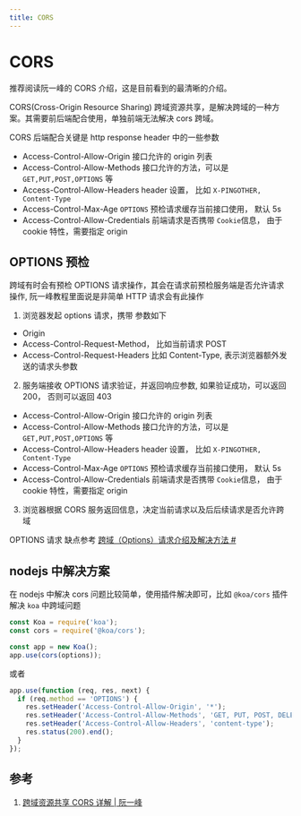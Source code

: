 ```yaml
---
title: CORS
---
```


# CORS

推荐阅读阮一峰的 CORS 介绍，这是目前看到的最清晰的介绍。

CORS(Cross-Origin Resource Sharing) 跨域资源共享，是解决跨域的一种方案。其需要前后端配合使用，单独前端无法解决 cors 跨域。

CORS 后端配合关键是 http response header 中的一些参数

- Access-Control-Allow-Origin 接口允许的 origin 列表
- Access-Control-Allow-Methods 接口允许的方法，可以是 `GET,PUT,POST,OPTIONS` 等
- Access-Control-Allow-Headers header 设置， 比如 `X-PINGOTHER, Content-Type`
- Access-Control-Max-Age `OPTIONS` 预检请求缓存当前接口使用， 默认 5s
- Access-Control-Allow-Credentials 前端请求是否携带 `Cookie`信息， 由于 cookie 特性，需要指定 origin

## OPTIONS 预检

跨域有时会有预检 OPTIONS 请求操作，其会在请求前预检服务端是否允许请求操作, 阮一峰教程里面说是非简单 HTTP 请求会有此操作

1. 浏览器发起 options 请求，携带 参数如下

- Origin
- Access-Control-Request-Method， 比如当前请求 POST
- Access-Control-Request-Headers 比如 Content-Type, 表示浏览器额外发送的请求头参数

2. 服务端接收 OPTIONS 请求验证，并返回响应参数, 如果验证成功，可以返回 200， 否则可以返回 403

- Access-Control-Allow-Origin 接口允许的 origin 列表
- Access-Control-Allow-Methods 接口允许的方法，可以是 `GET,PUT,POST,OPTIONS` 等
- Access-Control-Allow-Headers header 设置， 比如 `X-PINGOTHER, Content-Type`
- Access-Control-Max-Age `OPTIONS` 预检请求缓存当前接口使用， 默认 5s
- Access-Control-Allow-Credentials 前端请求是否携带 `Cookie`信息， 由于 cookie 特性，需要指定 origin

3. 浏览器根据 CORS 服务返回信息，决定当前请求以及后后续请求是否允许跨域

OPTIONS 请求 缺点参考 [跨域（Options）请求介绍及解决方法 #](https://hughfenghen.github.io/fe-basic-course/options-request.html#%E4%BB%8B%E7%BB%8D)

## nodejs 中解决方案

在 nodejs 中解决 cors 问题比较简单，使用插件解决即可，比如 `@koa/cors` 插件解决 `koa` 中跨域问题

```js
const Koa = require('koa');
const cors = require('@koa/cors');

const app = new Koa();
app.use(cors(options));
```

或者

```js
app.use(function (req, res, next) {
  if (req.method == 'OPTIONS') {
    res.setHeader('Access-Control-Allow-Origin', '*');
    res.setHeader('Access-Control-Allow-Methods', 'GET, PUT, POST, DELETE, OPTIONS');
    res.setHeader('Access-Control-Allow-Headers', 'content-type');
    res.status(200).end();
  }
});
```

## 参考

1. [跨域资源共享 CORS 详解 | 阮一峰](https://www.ruanyifeng.com/blog/2016/04/cors.html)
